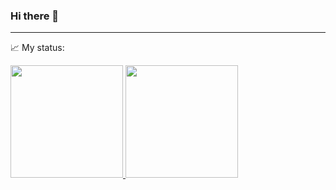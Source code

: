 ### Hi there 👋

<!--
**helendessa/helendessa** is a ✨ _special_ ✨ repository because its `README.md` (this file) appears on your GitHub profile.

Here are some ideas to get you started:

- 🔭 I’m currently working on ...
- 🌱 I’m currently learning ...
- 👯 I’m looking to collaborate on ...
- 🤔 I’m looking for help with ...
- 💬 Ask me about ...
- 📫 How to reach me: ...
- 😄 Pronouns: ...
- ⚡ Fun fact: ...
-->

---
:chart_with_upwards_trend: My status:
<div>
<a href="https://github.com/helendessa">
<img loading="lazy" height="180em" src="https://github-readme-stats.vercel.app/api/top-langs/?username=helendessa&layout=compact&langs_count=7&theme=highcontrast"/>
<img loading="lazy" height="180em" src="https://github-readme-stats.vercel.app/api?username=helendessa&show_icons=true&theme=highcontrast&include_all_commits=true&count_private=true"/>
</div>
